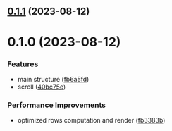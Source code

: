 

## [0.1.1](https://github.com/humandetail/code-viewer/compare/@humandetail/code-viewer-0.1.0...${npm.name}-0.1.1) (2023-08-12)

# 0.1.0 (2023-08-12)


### Features

* main structure ([fb6a5fd](https://github.com/humandetail/code-viewer/commit/fb6a5fd2bd786110713a3bfa9bce887794383469))
* scroll ([40bc75e](https://github.com/humandetail/code-viewer/commit/40bc75e83919e33fff9847a688647f61672048c4))


### Performance Improvements

* optimized rows computation and render ([fb3383b](https://github.com/humandetail/code-viewer/commit/fb3383b7275a18530eb65d0f54aa1dbd231d8530))